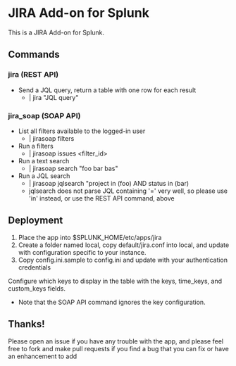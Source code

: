 JIRA Add-on for Splunk
======================

This is a JIRA Add-on for Splunk.

## Commands

### jira (REST API)

* Send a JQL query, return a table with one row for each result
	* | jira "JQL query"

### jira_soap (SOAP API)

* List all filters available to the logged-in user
	* | jirasoap filters
* Run a filters
	* | jirasoap issues <filter_id>
* Run a text search
    * | jirasoap search "foo bar bas"
* Run a JQL search
    * | jirasoap jqlsearch "project in (foo) AND status in (bar)
    * jqlsearch does not parse JQL containing '=' very well, so please use 'in' instead, or use the REST API command, above

## Deployment

1. Place the app into $SPLUNK_HOME/etc/apps/jira
2. Create a folder named local, copy default/jira.conf into local, and update with configuration specific to your instance.
3. Copy config.ini.sample to config.ini and update with your authentication credentials

Configure which keys to display in the table with the keys, time_keys, and custom_keys fields.
* Note that the SOAP API command ignores the key configuration.

## Thanks!

Please open an issue if you have any trouble with the app, and please feel free to fork and make pull requests if you find a bug
that you can fix or have an enhancement to add